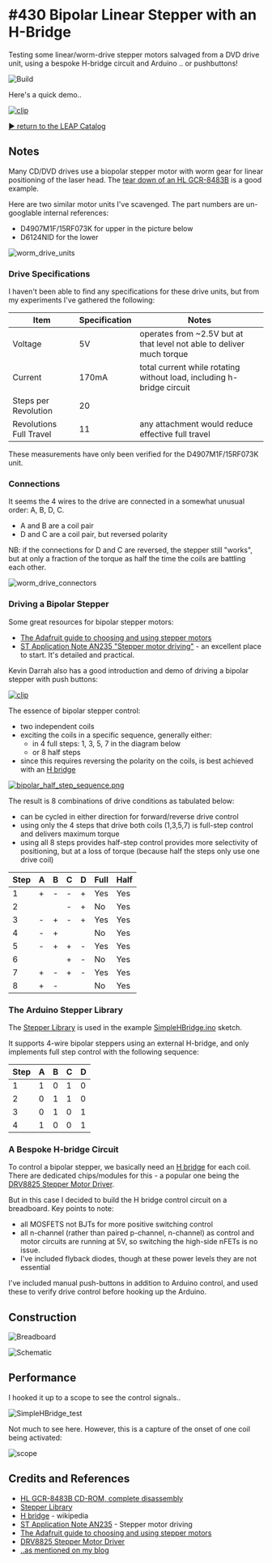 # #430 Bipolar Linear Stepper with an H-Bridge

Testing some linear/worm-drive stepper motors salvaged from a DVD drive unit, using a bespoke H-bridge circuit and Arduino .. or pushbuttons!

![Build](./assets/SimpleHBridge_build.jpg?raw=true)

Here's a quick demo..

[![clip](http://img.youtube.com/vi/Mkn8nW2BEYc/0.jpg)](http://www.youtube.com/watch?v=Mkn8nW2BEYc)

[:arrow_forward: return to the LEAP Catalog](https://leap.tardate.com)

## Notes

Many CD/DVD drives use a biopolar stepper motor with worm gear for linear positioning of the laser head.
The [tear down of an HL GCR-8483B](http://wasp.kz/articles.php?article_id=959) is a good example.

Here are two similar motor units I've scavenged. The part numbers are un-googlable internal references:

* D4907M1F/15RF073K for upper in the picture below
* D6124NID for the lower


![worm_drive_units](./assets/worm_drive_units.jpg?raw=true)


### Drive Specifications

I haven't been able to find any specifications for these drive units, but from my experiments I've gathered the following:

| Item                    |  Specification | Notes                                                                 |
|-------------------------|----------------|-----------------------------------------------------------------------|
| Voltage                 | 5V             | operates from ~2.5V but at that level not able to deliver much torque |
| Current                 | 170mA          | total current while rotating without load, including h-bridge circuit |
| Steps per Revolution    | 20             |                                                                       |
| Revolutions Full Travel | 11             | any attachment would reduce effective full travel                     |

These measurements have only been verified for the D4907M1F/15RF073K unit.

### Connections

It seems the 4 wires to the drive are connected in a somewhat unusual order: A, B, D, C.

* A and B are a coil pair
* D and C are a coil pair, but reversed polarity

NB: if the connections for D and C are reversed, the stepper still "works", but at only a fraction of the torque as half the time the coils are battling each other.

![worm_drive_connectors](./assets/worm_drive_connectors.jpg?raw=true)

### Driving a Bipolar Stepper

Some great resources for bipolar stepper motors:

* [The Adafruit guide to choosing and using stepper motors](https://learn.adafruit.com/all-about-stepper-motors/what-is-a-stepper-motor)
* [ST Application Note AN235 "Stepper motor driving"](https://www.st.com/content/ccc/resource/technical/document/application_note/57/c8/7c/c1/0d/91/46/89/CD00003774.pdf/files/CD00003774.pdf/jcr:content/translations/en.CD00003774.pdf) - an excellent place to start. It's detailed and practical.

Kevin Darrah also has a good introduction and demo of driving a bipolar stepper with push buttons:

[![clip](http://img.youtube.com/vi/ePSCZ_DtF7c/0.jpg)](http://www.youtube.com/watch?v=ePSCZ_DtF7c)


The essence of bipolar stepper control:

* two independent coils
* exciting the coils in a specific sequence, generally either:
    * in 4 full steps: 1, 3, 5, 7 in the diagram below
    * or 8 half steps
* since this requires reversing the polarity on the coils, is best achieved with an [H bridge](https://en.wikipedia.org/wiki/H_bridge)

[![bipolar_half_step_sequence.png](./assets/bipolar_half_step_sequence.png?raw=true)](https://www.st.com/content/ccc/resource/technical/document/application_note/57/c8/7c/c1/0d/91/46/89/CD00003774.pdf/files/CD00003774.pdf/jcr:content/translations/en.CD00003774.pdf)

The result is 8 combinations of drive conditions as tabulated below:

* can be cycled in either direction for forward/reverse drive control
* using only the 4 steps that drive both coils (1,3,5,7) is full-step control and delivers maximum torque
* using all 8 steps provides half-step control provides more selectivity of positioning, but at a loss of torque (because half the steps only use one drive coil)


| Step | A  | B  | C  | D  | Full | Half |
|------|----|----|----|----|------|------|
|    1 |  + |  - |  - |  + | Yes  | Yes  |
|    2 |    |    |  - |  + | No   | Yes  |
|    3 |  - |  + |  - |  + | Yes  | Yes  |
|    4 |  - |  + |    |    | No   | Yes  |
|    5 |  - |  + |  + |  - | Yes  | Yes  |
|    6 |    |    |  + |  - | No   | Yes  |
|    7 |  + |  - |  + |  - | Yes  | Yes  |
|    8 |  + |  - |    |    | No   | Yes  |


### The Arduino Stepper Library

The [Stepper Library](https://www.arduino.cc/en/reference/Stepper) is used in the example [SimpleHBridge.ino](./SimpleHBridge.ino) sketch.

It supports 4-wire bipolar steppers using an external H-bridge, and only implements full step control with the following sequence:


|Step | A  | B  | C  | D  |
|-----|----|----|----|----|
|   1 |  1 |  0 |  1 |  0 |
|   2 |  0 |  1 |  1 |  0 |
|   3 |  0 |  1 |  0 |  1 |
|   4 |  1 |  0 |  0 |  1 |


### A Bespoke H-bridge Circuit

To control a bipolar stepper, we basically need an [H bridge](https://en.wikipedia.org/wiki/H_bridge) for each coil.
There are dedicated chips/modules for this - a popular one being the [DRV8825 Stepper Motor Driver](https://www.pololu.com/product/2133).

But in this case I decided to build the H bridge control circuit on a breadboard. Key points to note:

* all MOSFETS not BJTs for more positive switching control
* all n-channel (rather than paired p-channel, n-channel) as control and motor circuits are running at 5V, so switching the high-side nFETs is no issue.
* I've included flyback diodes, though at these power levels they are not essential

I've included manual push-buttons in addition to Arduino control, and used these to verify drive control before hooking up the Arduino.

## Construction

![Breadboard](./assets/SimpleHBridge_bb.jpg?raw=true)

![Schematic](./assets/SimpleHBridge_schematic.jpg?raw=true)

## Performance

I hooked it up to a scope to see the control signals..

![SimpleHBridge_test](./assets/SimpleHBridge_test.jpg?raw=true)

Not much to see here. However, this is a capture of the onset of one coil being activated:

![scope](./assets/scope.gif?raw=true)

## Credits and References
* [HL GCR-8483B CD-ROM, complete disassembly](http://wasp.kz/articles.php?article_id=959)
* [Stepper Library](https://www.arduino.cc/en/reference/Stepper)
* [H bridge](https://en.wikipedia.org/wiki/H_bridge) - wikipedia
* [ST Application Note AN235](https://www.st.com/content/ccc/resource/technical/document/application_note/57/c8/7c/c1/0d/91/46/89/CD00003774.pdf/files/CD00003774.pdf/jcr:content/translations/en.CD00003774.pdf) - Stepper motor driving
* [The Adafruit guide to choosing and using stepper motors](https://learn.adafruit.com/all-about-stepper-motors/what-is-a-stepper-motor)
* [DRV8825 Stepper Motor Driver](https://www.pololu.com/product/2133)
* [..as mentioned on my blog](https://blog.tardate.com/2018/11/leap430-driving-scavenged-linear-steppers.html)
